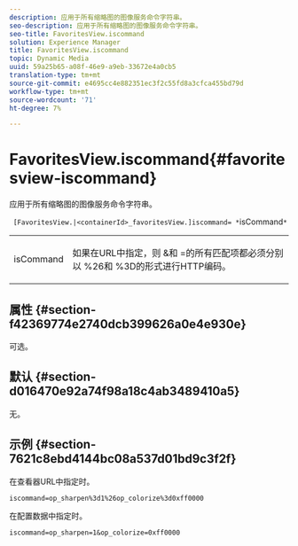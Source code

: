 ```yaml
---
description: 应用于所有缩略图的图像服务命令字符串。
seo-description: 应用于所有缩略图的图像服务命令字符串。
seo-title: FavoritesView.iscommand
solution: Experience Manager
title: FavoritesView.iscommand
topic: Dynamic Media
uuid: 59a25b65-a08f-46e9-a9eb-33672e4a0cb5
translation-type: tm+mt
source-git-commit: e4695cc4e882351ec3f2c55fd8a3cfca455bd79d
workflow-type: tm+mt
source-wordcount: '71'
ht-degree: 7%

---
```



# FavoritesView.iscommand{#favoritesview-iscommand}

应用于所有缩略图的图像服务命令字符串。

` [FavoritesView.|<containerId>_favoritesView.]iscommand= *`isCommand`*`

<table id="table_2B109D2F91E64B5382B31921C3780FA5"> 
 <tbody> 
  <tr> 
   <td colname="col1"> <p><span class="codeph"><span class="varname"> isCommand</span></span> </p> </td> 
   <td colname="col2"> <p> 如果在URL中指定，则<span class="codeph"> &amp;</span>和<span class="codeph"> =</span>的所有匹配项都必须分别以<span class="codeph"> %26</span>和<span class="codeph"> %3D</span>的形式进行HTTP编码。 </p> </td> 
  </tr> 
 </tbody> 
</table>

## 属性 {#section-f42369774e2740dcb399626a0e4e930e}

可选。

## 默认 {#section-d016470e92a74f98a18c4ab3489410a5}

无。

## 示例 {#section-7621c8ebd4144bc08a537d01bd9c3f2f}

在查看器URL中指定时。

`iscommand=op_sharpen%3d1%26op_colorize%3d0xff0000`

在配置数据中指定时。

`iscommand=op_sharpen=1&op_colorize=0xff0000`

